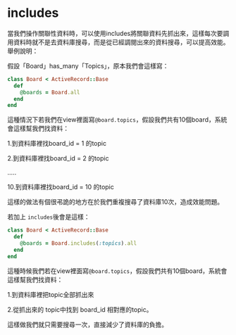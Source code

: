 # includes

當我們操作關聯性資料時，可以使用includes將關聯資料先抓出來，這樣每次要調用資料時就不是去資料庫搜尋，而是從已經調閱出來的資料搜尋，可以提高效能。舉例說明：

假設「Board」has_many「Topics」，原本我們會這樣寫：

```ruby
class Board < ActiveRecord::Base
  def
    @boards = Board.all
  end
end
```

這種情況下若我們在view裡面寫`@board.topics`，假設我們共有10個board，系統會這樣幫我們找資料：

1.到資料庫裡找board_id = 1 的topic

2.到資料庫裡找board_id = 2 的topic

.....

10.到資料庫裡找board_id = 10 的topic


這樣的做法有個很弔詭的地方在於我們重複搜尋了資料庫10次，造成效能問題。

若加上 `includes`後會是這樣：

```ruby
class Board < ActiveRecord::Base
  def
    @boards = Board.includes(:topics).all
  end
end
```

這種時候我們若在view裡面寫`@board.topics`，假設我們共有10個board，系統會這樣幫我們找資料：

1.到資料庫裡把topic全部抓出來

2.從抓出來的 topic中找到 board_id 相對應的topic。

這樣做我們就只需要搜尋一次，直接減少了資料庫的負擔。


